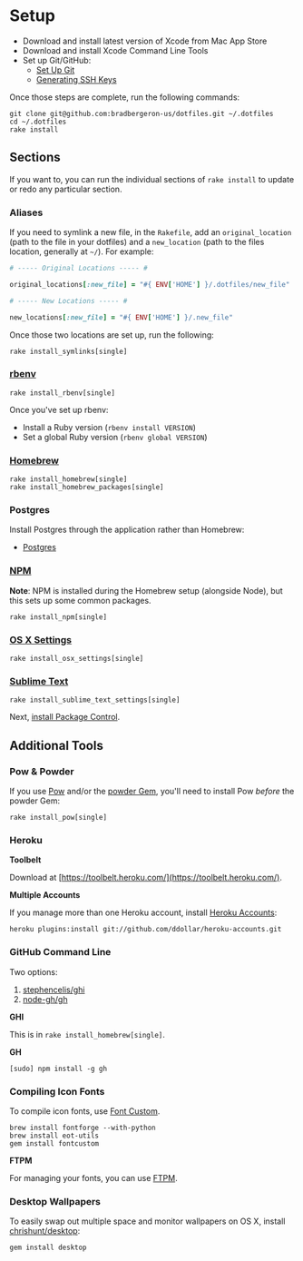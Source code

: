 Setup
=====

- Download and install latest version of Xcode from Mac App Store
- Download and install Xcode Command Line Tools
- Set up Git/GitHub:
  - [Set Up Git](https://help.github.com/articles/set-up-git/)
  - [Generating SSH Keys](http://help.github.com/articles/generating-ssh-keys/)

Once those steps are complete, run the following commands:

```shell
git clone git@github.com:bradbergeron-us/dotfiles.git ~/.dotfiles
cd ~/.dotfiles
rake install
```

Sections
--------

If you want to, you can run the individual sections of `rake install` to update or redo any particular section.

### Aliases

If you need to symlink a new file, in the `Rakefile`, add an `original_location` (path to the file in your dotfiles) and a `new_location` (path to the files location, generally at `~/`). For example:

```ruby
# ----- Original Locations ----- #

original_locations[:new_file] = "#{ ENV['HOME'] }/.dotfiles/new_file"

# ----- New Locations ----- #

new_locations[:new_file] = "#{ ENV['HOME'] }/.new_file"
```

Once those two locations are set up, run the following:

```
rake install_symlinks[single]
```

### [rbenv](https://github.com/bradbergeron-us/dotfiles/blob/master/setup/rbenv)

```shell
rake install_rbenv[single]
```

Once you've set up rbenv:

- Install a Ruby version (`rbenv install VERSION`)
- Set a global Ruby version (`rbenv global VERSION`)

### [Homebrew](https://github.com/bradbergeron-us/dotfiles/blob/master/setup/brew)

```shell
rake install_homebrew[single]
rake install_homebrew_packages[single]
```

### Postgres

Install Postgres through the application rather than Homebrew:

- [Postgres](http://postgresapp.com/)

### [NPM](https://github.com/bradbergeron-us/dotfiles/blob/master/setup/npm)

**Note**: NPM is installed during the Homebrew setup (alongside Node), but this sets up some common packages.

```shell
rake install_npm[single]
```

### [OS X Settings](https://github.com/bradbergeron-us/dotfiles/blob/master/setup/osx)

```shell
rake install_osx_settings[single]
```

### [Sublime Text](https://github.com/bradbergeron-us/dotfiles/blob/master/setup/sublime)

```shell
rake install_sublime_text_settings[single]
```

Next, [install Package Control](https://sublime.wbond.net/installation).

Additional Tools
----------------

### Pow & Powder

If you use [Pow](http://pow.cx/) and/or the [powder Gem](https://github.com/Rodreegez/powder), you'll need to install Pow _before_ the powder Gem:

```shell
rake install_pow[single]
```

### Heroku

**Toolbelt**

Download at [https://toolbelt.heroku.com/](https://toolbelt.heroku.com/).

**Multiple Accounts**

If you manage more than one Heroku account, install [Heroku Accounts](https://github.com/ddollar/heroku-accounts):

```shell
heroku plugins:install git://github.com/ddollar/heroku-accounts.git
```

### GitHub Command Line

Two options:

1. [stephencelis/ghi](http://github.com/stephencelis/ghi)
2. [node-gh/gh](http://github.com/node-gh/gh)

**GHI**

This is in `rake install_homebrew[single]`.

**GH**

```shell
[sudo] npm install -g gh
```

### Compiling Icon Fonts

To compile icon fonts, use [Font Custom](http://fontcustom.com/).

```shell
brew install fontforge --with-python
brew install eot-utils
gem install fontcustom
```

**FTPM**

For managing your fonts, you can use [FTPM](http://heldr.github.io/ftpm/).

### Desktop Wallpapers

To easily swap out multiple space and monitor wallpapers on OS X, install [chrishunt/desktop](https://github.com/chrishunt/desktop):

```shell
gem install desktop
```
